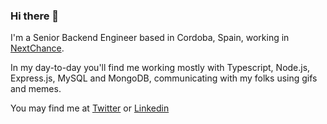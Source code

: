 ### Hi there 👋

I'm a Senior Backend Engineer based in Cordoba, Spain, working in [NextChance](https://github.com/NextChance). 

In my day-to-day you'll find me working mostly with Typescript, Node.js, Express.js, MySQL and MongoDB, communicating with my folks using gifs and memes.

You may find me at [Twitter](https://twitter.com/DaniLuque20) or [Linkedin](https://www.linkedin.com/in/danielluquequintana/)
